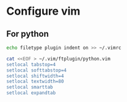 # Configure vim

## For python
```bash
echo filetype plugin indent on >> ~/.vimrc

cat <<EOF > ~/.vim/ftplugin/python.vim
setlocal tabstop=4
setlocal softtabstop=4
setlocal shiftwidth=4
setlocal textwidth=80
setlocal smarttab
setlocal expandtab
```
